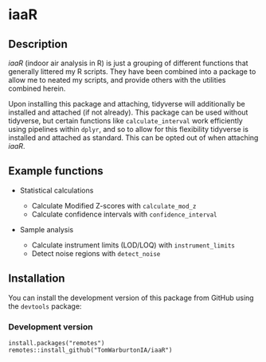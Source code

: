 # iaaR

## Description
*iaaR* (indoor air analysis in R) is just a grouping of different functions that generally littered my R scripts. They have been combined into a package to allow me to neated my scripts, and provide others with the utilities combined herein.

Upon installing this package and attaching, tidyverse will additionally be installed and attached (if not already). This package can be used without tidyverse, but certain functions like `calculate_interval` work efficiently using pipelines within `dplyr`, and so to allow for this flexibility tidyverse is installed and attached as standard. This can be opted out of when attaching *iaaR*.

## Example functions
- Statistical calculations
  - Calculate Modified Z-scores with `calculate_mod_z`
  - Calculate confidence intervals with `confidence_interval`
  
- Sample analysis
  - Calculate instrument limits (LOD/LOQ) with `instrument_limits`
  - Detect noise regions with `detect_noise`

## Installation
You can install the development version of this package from GitHub using the `devtools` package:

### Development version
```
install.packages("remotes")
remotes::install_github("TomWarburtonIA/iaaR")
```

